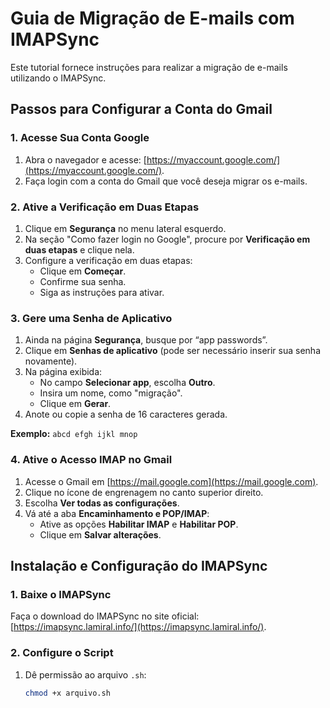 # Guia de Migração de E-mails com IMAPSync

Este tutorial fornece instruções para realizar a migração de e-mails utilizando o IMAPSync.

## Passos para Configurar a Conta do Gmail

### 1. Acesse Sua Conta Google
1. Abra o navegador e acesse: [https://myaccount.google.com/](https://myaccount.google.com/).
2. Faça login com a conta do Gmail que você deseja migrar os e-mails.

### 2. Ative a Verificação em Duas Etapas
1. Clique em **Segurança** no menu lateral esquerdo.
2. Na seção "Como fazer login no Google", procure por **Verificação em duas etapas** e clique nela.
3. Configure a verificação em duas etapas:
   - Clique em **Começar**.
   - Confirme sua senha.
   - Siga as instruções para ativar.

### 3. Gere uma Senha de Aplicativo
1. Ainda na página **Segurança**, busque por “app passwords”.
2. Clique em **Senhas de aplicativo** (pode ser necessário inserir sua senha novamente).
3. Na página exibida:
   - No campo **Selecionar app**, escolha **Outro**.
   - Insira um nome, como "migração".
   - Clique em **Gerar**.
4. Anote ou copie a senha de 16 caracteres gerada.

**Exemplo:** `abcd efgh ijkl mnop`

### 4. Ative o Acesso IMAP no Gmail
1. Acesse o Gmail em [https://mail.google.com](https://mail.google.com).
2. Clique no ícone de engrenagem no canto superior direito.
3. Escolha **Ver todas as configurações**.
4. Vá até a aba **Encaminhamento e POP/IMAP**:
   - Ative as opções **Habilitar IMAP** e **Habilitar POP**.
   - Clique em **Salvar alterações**.

## Instalação e Configuração do IMAPSync

### 1. Baixe o IMAPSync
Faça o download do IMAPSync no site oficial: [https://imapsync.lamiral.info/](https://imapsync.lamiral.info/).

### 2. Configure o Script
1. Dê permissão ao arquivo `.sh`:
   ```bash
   chmod +x arquivo.sh
